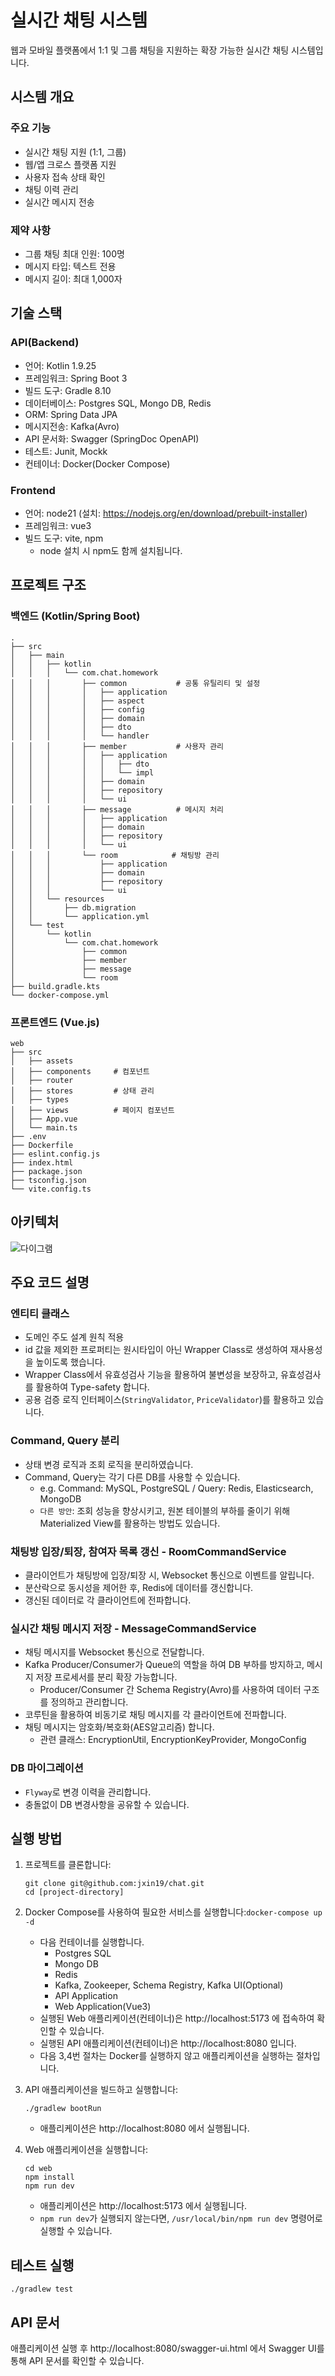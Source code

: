 # 실시간 채팅 시스템

웹과 모바일 플랫폼에서 1:1 및 그룹 채팅을 지원하는 확장 가능한 실시간 채팅 시스템입니다.


## 시스템 개요

### 주요 기능
- 실시간 채팅 지원 (1:1, 그룹)
- 웹/앱 크로스 플랫폼 지원
- 사용자 접속 상태 확인
- 채팅 이력 관리
- 실시간 메시지 전송

### 제약 사항
- 그룹 채팅 최대 인원: 100명
- 메시지 타입: 텍스트 전용
- 메시지 길이: 최대 1,000자


## 기술 스택

### API(Backend)
- 언어: Kotlin 1.9.25
- 프레임워크: Spring Boot 3
- 빌드 도구: Gradle 8.10
- 데이터베이스: Postgres SQL, Mongo DB, Redis
- ORM: Spring Data JPA
- 메시지전송: Kafka(Avro)
- API 문서화: Swagger (SpringDoc OpenAPI)
- 테스트: Junit, Mockk
- 컨테이너: Docker(Docker Compose)

### Frontend
- 언어: node21 (설치: https://nodejs.org/en/download/prebuilt-installer)
- 프레임워크: vue3
- 빌드 도구: vite, npm
    - node 설치 시 npm도 함께 설치됩니다.


## 프로젝트 구조

### 백엔드 (Kotlin/Spring Boot)
```
.
├── src
│   ├── main
│   │   ├── kotlin
│   │   │   └── com.chat.homework
│   │   │       ├── common           # 공통 유틸리티 및 설정
│   │   │       │   ├── application
│   │   │       │   ├── aspect
│   │   │       │   ├── config
│   │   │       │   ├── domain
│   │   │       │   ├── dto
│   │   │       │   └── handler
│   │   │       ├── member           # 사용자 관리
│   │   │       │   ├── application
│   │   │       │   │   ├── dto
│   │   │       │   │   └── impl
│   │   │       │   ├── domain
│   │   │       │   ├── repository
│   │   │       │   └── ui
│   │   │       ├── message          # 메시지 처리
│   │   │       │   ├── application
│   │   │       │   ├── domain
│   │   │       │   ├── repository
│   │   │       │   └── ui
│   │   │       └── room            # 채팅방 관리
│   │   │           ├── application
│   │   │           ├── domain
│   │   │           ├── repository
│   │   │           └── ui
│   │   └── resources
│   │       ├── db.migration
│   │       └── application.yml
│   └── test
│       └── kotlin
│           └── com.chat.homework
│               ├── common
│               ├── member
│               ├── message
│               └── room
├── build.gradle.kts
└── docker-compose.yml
```

### 프론트엔드 (Vue.js)
```
web
├── src
│   ├── assets
│   ├── components     # 컴포넌트
│   ├── router
│   ├── stores         # 상태 관리
│   ├── types
│   ├── views          # 페이지 컴포넌트
│   ├── App.vue
│   └── main.ts
├── .env
├── Dockerfile
├── eslint.config.js
├── index.html
├── package.json
├── tsconfig.json
└── vite.config.ts
```


## 아키텍처

![다이그램](./asset/diagram.jpg)


## 주요 코드 설명

### 엔티티 클래스
- 도메인 주도 설계 원칙 적용
- id 값을 제외한 프로퍼티는 원시타입이 아닌 Wrapper Class로 생성하여 재사용성을 높이도록 했습니다.
- Wrapper Class에서 유효성검사 기능을 활용하여 불변성을 보장하고, 유효성검사를 활용하여 Type-safety 합니다.
- 공용 검증 로직 인터페이스(`StringValidator`, `PriceValidator`)를 활용하고 있습니다.

### Command, Query 분리
- 상태 변경 로직과 조회 로직을 분리하였습니다.
- Command, Query는 각기 다른 DB를 사용할 수 있습니다.
    - e.g. Command: MySQL, PostgreSQL / Query: Redis, Elasticsearch, MongoDB
    - `다른 방안`: 조회 성능을 향상시키고, 원본 테이블의 부하를 줄이기 위해 Materialized View를 활용하는 방법도 있습니다. 

### 채팅방 입장/퇴장, 참여자 목록 갱신 - RoomCommandService
- 클라이언트가 채팅방에 입장/퇴장 시, Websocket 통신으로 이벤트를 알립니다.
- 분산락으로 동시성을 제어한 후, Redis에 데이터를 갱신합니다.
- 갱신된 데이터로 각 클라이언트에 전파합니다.

### 실시간 채팅 메시지 저장 - MessageCommandService
- 채팅 메시지를 Websocket 통신으로 전달합니다.
- Kafka Producer/Consumer가 Queue의 역할을 하여 DB 부하를 방지하고, 메시지 저장 프로세서를 분리 확장 가능합니다.
  - Producer/Consumer 간 Schema Registry(Avro)를 사용하여 데이터 구조를 정의하고 관리합니다.
- 코루틴을 활용하여 비동기로 채팅 메시지를 각 클라이언트에 전파합니다.
- 채팅 메시지는 암호화/복호화(AES알고리즘) 합니다.
  - 관련 클래스: EncryptionUtil, EncryptionKeyProvider, MongoConfig

### DB 마이그레이션
- `Flyway`로 변경 이력을 관리합니다.
- 충돌없이 DB 변경사항을 공유할 수 있습니다.


## 실행 방법

1. 프로젝트를 클론합니다:
   ```
   git clone git@github.com:jxin19/chat.git
   cd [project-directory]
   ```

2. Docker Compose를 사용하여 필요한 서비스를 실행합니다:`docker-compose up -d`
    - 다음 컨테이너를 실행합니다.
      - Postgres SQL
      - Mongo DB
      - Redis
      - Kafka, Zookeeper, Schema Registry, Kafka UI(Optional)
      - API Application
      - Web Application(Vue3)
    - 실행된 Web 애플리케이션(컨테이너)은 http://localhost:5173 에 접속하여 확인할 수 있습니다.
    - 실행된 API 애플리케이션(컨테이너)은 http://localhost:8080 입니다.
    - 다음 3,4번 절차는 Docker를 실행하지 않고 애플리케이션을 실행하는 절차입니다.


3. API 애플리케이션을 빌드하고 실행합니다:

   `./gradlew bootRun`
    - 애플리케이션은 http://localhost:8080 에서 실행됩니다.


4. Web 애플리케이션을 실행합니다:

    ```
    cd web
    npm install
    npm run dev
    ```
    - 애플리케이션은 http://localhost:5173 에서 실행됩니다.
    - `npm run dev`가 실행되지 않는다면, `/usr/local/bin/npm run dev` 명령어로 실행할 수 있습니다.


## 테스트 실행

`./gradlew test`


## API 문서
애플리케이션 실행 후 http://localhost:8080/swagger-ui.html 에서 Swagger UI를 통해 API 문서를 확인할 수 있습니다.
